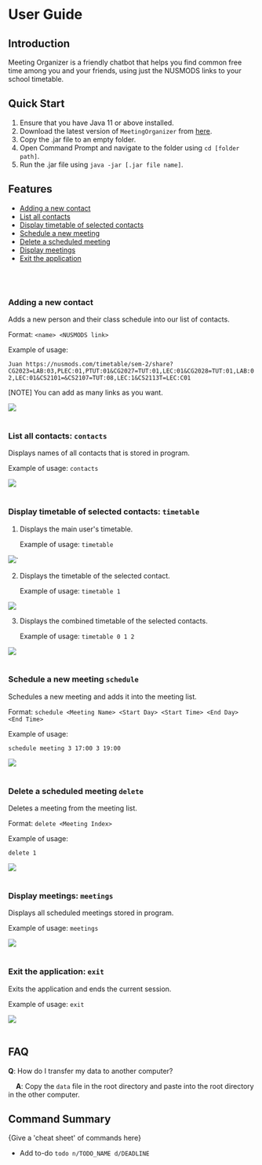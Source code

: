 # User Guide

## Introduction

Meeting Organizer is a friendly chatbot that helps you find common free time among you and your friends, using just the NUSMODS links to your school timetable.


## Quick Start

1. Ensure that you have Java 11 or above installed.
2. Download the latest version of `MeetingOrganizer` from [here](https://github.com/AY1920S2-CS2113T-T12-1/tp/releases).
3. Copy the .jar file to an empty folder.
4. Open Command Prompt and navigate to the folder using ```cd [folder path]```.
5. Run the .jar file using ```java -jar [.jar file name]```.

## Features 

- [Adding a new contact](#adding-a-new-contact)
- [List all contacts](#list-all-contacts-contacts)
- [Display timetable of selected contacts](#display-timetable-of-selected-contacts-timetable)
- [Schedule a new meeting](#schedule-a-new-meeting-schedule)
- [Delete a scheduled meeting](#delete-a-scheduled-meeting-delete)
- [Display meetings](#display-meetings-meetings)
- [Exit the application](#exit-the-application-exit)

<br/><br/>

### Adding a new contact
Adds a new person and their class schedule into our list of contacts.

Format: `<name> <NUSMODS link>`

Example of usage:

`
Juan https://nusmods.com/timetable/sem-2/share?CG2023=LAB:03,PLEC:01,PTUT:01&CG2027=TUT:01,LEC:01&CG2028=TUT:01,LAB:02,LEC:01&CS2101=&CS2107=TUT:08,LEC:1&CS2113T=LEC:C01
`

[NOTE] You can add as many links as you want.

![](images/capture.png)
<br/><br/>

### List all contacts: `contacts`
Displays names of all contacts that is stored in program.

Example of usage: `contacts`

![](images/capture2.png)
<br/><br/>

### Display timetable of selected contacts: `timetable`
1) Displays the main user's timetable.
    
    Example of usage: `timetable` 
    
![](images/capture3.png)`

2) Displays the timetable of the selected contact.

    Example of usage: `timetable 1 ` 
    
![](images/capture4.png)

3) Displays the combined timetable of the selected contacts.
   
   Example of usage: `timetable 0 1 2` 
   
![](images/capture5.png)
   <br/><br/>
   

### Schedule a new meeting `schedule`
Schedules a new meeting and adds it into the meeting list.

Format: `schedule <Meeting Name> <Start Day> <Start Time> <End Day> <End Time>`

Example of usage:

`
schedule meeting 3 17:00 3 19:00
`

![](images/capture6.png)
<br/><br/>

### Delete a scheduled meeting `delete`
Deletes a meeting from the meeting list.

Format: `delete <Meeting Index>`

Example of usage:

`
delete 1
`

![](images/capture7.png)
<br/><br/>

### Display meetings: `meetings`
Displays all scheduled meetings stored in program.

Example of usage: `meetings`

![](images/capture8.png)
<br/><br/>

### Exit the application: `exit`
Exits the application and ends the current session.

Example of usage: `exit`

![](images/capture9.png)
<br/><br/>

## FAQ

**Q**: How do I transfer my data to another computer? 

&nbsp;&nbsp;&nbsp;&nbsp;**A**: Copy the `data` file in the root directory and paste into the root directory in the other computer.

## Command Summary

{Give a 'cheat sheet' of commands here}

* Add to-do `todo n/TODO_NAME d/DEADLINE`
